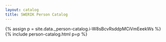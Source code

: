 ```yaml
---
layout: catalog
title: SWERIK Person Catalog
---
```

{% assign p = site.data._person-catalog.i-W8sBcvRsddpMCiVmEeekWs %}
{% include person-catalog.html p=p %}

